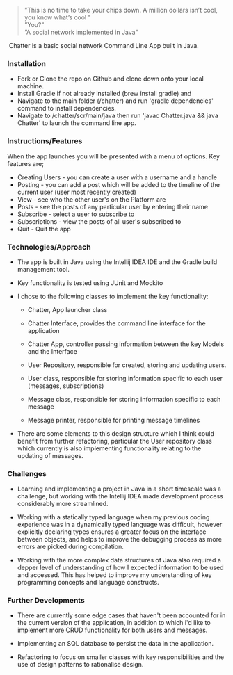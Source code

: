 >”This is no time to take your chips down. A million dollars isn’t cool, you know what’s cool "<br>
>”You?"<br>
>”A social network implemented in Java" <br>

​
Chatter is a basic social network Command Line App built in Java.

### Installation

* Fork or Clone the repo on Github and clone down onto your local machine.
* Install Gradle if not already installed (brew install gradle) and
* Navigate to the main folder (/chatter) and run 'gradle dependencies' command to install dependencies.
* Navigate to /chatter/scr/main/java then run 'javac Chatter.java && java Chatter' to launch the command line app.

### Instructions/Features

When the app launches you will be presented with a menu of options. Key features are;

* Creating Users - you can create a user with a username and a handle
* Posting - you can add a post which will be added to the timeline of the current user (user most recently created)
* View - see who the other user's on the Platform are
* Posts - see the posts of any particular user by entering their name
* Subscribe - select a user to subscribe to
* Subscriptions - view the posts of all user's subscribed to
* Quit - Quit the app
​
### Technologies/Approach

* The app is built in Java using the Intellij IDEA IDE and the Gradle build management tool.
* Key functionality is tested using JUnit and Mockito

* I chose to the following classes to implement the key functionality:
    - Chatter, App launcher class
    - Chatter Interface, provides the command line interface for the application
    - Chatter App, controller passing information between the key Models and the Interface

    - User Repository, responsible for created, storing and updating users.
    - User class, responsible for storing information specific to each user (messages,      subscriptions)
    - Message class, responsible for storing information specific to each message
    - Message printer, responsible for printing message timelines

 * There are some elements to this design structure which I think could benefit from further refactoring, particular the User repository class which currently is also implementing functionality relating to the updating of messages.

### Challenges

* Learning and implementing a project in Java in a short timescale was a challenge, but working with the Intellij IDEA made development process considerably more streamlined.

* Working with a statically typed language when my previous coding experience was in a dynamically typed language was difficult, however explicitly declaring types ensures a greater focus on the interface between objects, and helps to improve the debugging process as more errors are picked during compilation.

* Working with the more complex data structures of Java also required a depper level of understanding of how I expected information to be used and accessed. This has helped to improve my understanding of key programming concepts and language constructs.

### Further Developments

* There are currently some edge cases that haven't been accounted for in the current version of the application, in addition to which i'd like to implement more CRUD functionality for both users and messages.

* Implementing an SQL database to persist the data in the application.

* Refactoring to focus on smaller classes with key responsibilities and the use of design patterns to rationalise design.


